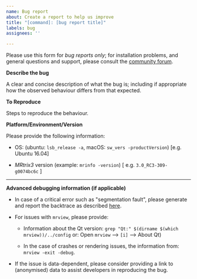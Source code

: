 ```yaml
---
name: Bug report
about: Create a report to help us improve
title: "[command]: [bug report title]"
labels: bug
assignees: ''

---
```


Please use this form for *bug reports only*; for installation problems, and general questions and support, please consult the [community forum](http://community.mrtrix.org/search?expanded=true).

**Describe the bug**

A clear and concise description of what the bug is; including if appropriate
how the observed behaviour differs from that expected.

**To Reproduce**

Steps to reproduce the behaviour.

**Platform/Environment/Version**

Please provide the following information:

-  OS: (ubuntu: `lsb_release -a`, macOS: `sw_vers -productVersion`) [e.g. Ubuntu 16.04]

-  *MRtrix3* version (example: `mrinfo -version`) [ e.g. `3.0_RC3-309-g0074bc6c` ]

---

**Advanced debugging information (if applicable)**

-  In case of a critical error such as "segmentation fault", please generate
   and report the backtrace as described [here](https://mrtrix.readthedocs.io/en/latest/troubleshooting/advanced_debugging.html).

- For issues with `mrview`, please provide:

   -  Information about the Qt version:
      `grep "Qt:" $(dirname $(which mrview))/../config`
      or:
      Open `mrview` --> `[i]` --> About Qt)

   -  In the case of crashes or rendering issues, the information from:
      `mrview -exit -debug`.

-  If the issue is data-dependent, please consider providing a link to
   (anonymised) data to assist developers in reproducing the bug.
